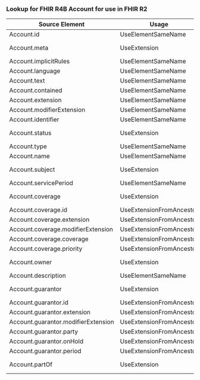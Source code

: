 ### Lookup for FHIR R4B Account for use in FHIR R2

| Source Element | Usage | Target |
| -------------- | ----- | ------ |
| Account.id | UseElementSameName | Account.id |
| Account.meta | UseExtension | http://hl7.org/fhir/4.3/StructureDefinition/extension-Account.meta |
| Account.implicitRules | UseElementSameName | Account.implicitRules |
| Account.language | UseElementSameName | Account.language |
| Account.text | UseElementSameName | Account.text |
| Account.contained | UseElementSameName | Account.contained |
| Account.extension | UseElementSameName | Account.extension |
| Account.modifierExtension | UseElementSameName | Account.modifierExtension |
| Account.identifier | UseElementSameName | Account.identifier |
| Account.status | UseExtension | http://hl7.org/fhir/4.3/StructureDefinition/extension-Account.status |
| Account.type | UseElementSameName | Account.type |
| Account.name | UseElementSameName | Account.name |
| Account.subject | UseExtension | http://hl7.org/fhir/4.3/StructureDefinition/extension-Account.subject |
| Account.servicePeriod | UseElementSameName | Account.activePeriod |
| Account.coverage | UseExtension | http://hl7.org/fhir/4.3/StructureDefinition/extension-Account.coverage |
| Account.coverage.id | UseExtensionFromAncestor | - |
| Account.coverage.extension | UseExtensionFromAncestor | - |
| Account.coverage.modifierExtension | UseExtensionFromAncestor | - |
| Account.coverage.coverage | UseExtensionFromAncestor | - |
| Account.coverage.priority | UseExtensionFromAncestor | - |
| Account.owner | UseExtension | http://hl7.org/fhir/4.3/StructureDefinition/extension-Account.owner |
| Account.description | UseElementSameName | Account.description |
| Account.guarantor | UseExtension | http://hl7.org/fhir/4.3/StructureDefinition/extension-Account.guarantor |
| Account.guarantor.id | UseExtensionFromAncestor | - |
| Account.guarantor.extension | UseExtensionFromAncestor | - |
| Account.guarantor.modifierExtension | UseExtensionFromAncestor | - |
| Account.guarantor.party | UseExtensionFromAncestor | - |
| Account.guarantor.onHold | UseExtensionFromAncestor | - |
| Account.guarantor.period | UseExtensionFromAncestor | - |
| Account.partOf | UseExtension | http://hl7.org/fhir/4.3/StructureDefinition/extension-Account.partOf |
